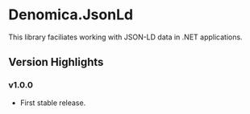 ﻿# Denomica.JsonLd

This library faciliates working with JSON-LD data in .NET applications.

## Version Highlights

### v1.0.0

- First stable release.
